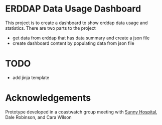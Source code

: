 # ERDDAP Data Usage Dashboard

This project is to create a dashboard to show erddap data usage and statistics.
There are two parts to the project
* get data from erddap that has data summary and create a json file
* create dashboard content by populating data from json file

# TODO
* add jinja template

# Acknowledgements
Prototype developed in a coastwatch group meeting with <a href="https://github.com/shospital">Sunny Hospital</a>, Dale Robinson, and Cara Wilson
